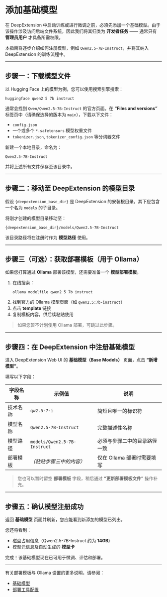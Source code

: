 # 添加基础模型

在 DeepExtension 中启动训练或进行微调之前，必须先添加一个基础模型。由于该操作涉及访问后端文件系统，因此我们将其归类为 **开发者任务** —— 通常只有 **管理员用户** 才具备所需权限。

本指南将逐步介绍如何注册模型，例如 `Qwen2.5-7B-Instruct`，并将其纳入 DeepExtension 的训练流程中。

---

## 步骤一：下载模型文件

以 Hugging Face 上的模型为例，您可以使用搜索引擎搜索：

```
huggingface qwen2 5 7b instruct
```

通常会找到 `Qwen/Qwen2.5-7B-Instruct` 的官方页面。在 **“Files and versions”** 标签页中（请确保选择的版本为 `main`），下载以下文件：

- `config.json`
- 一个或多个 `*.safetensors` 模型权重文件
- `tokenizer.json`, `tokenizer_config.json` 等分词器文件

新建一个本地目录，命名为：

```
Qwen2.5-7B-Instruct
```

并将上述所有文件保存至该目录中。

---

## 步骤二：移动至 DeepExtension 的模型目录

假设 `{deepextension_base_dir}` 是 DeepExtension 的安装根目录。其下应包含一个名为 `models` 的子目录。

将刚才创建的模型目录移动至：

```
{deepextension_base_dir}/models/Qwen2.5-7B-Instruct
```

该目录路径将在注册时作为 **模型路径** 使用。

---

## 步骤三（可选）：获取部署模板（用于 Ollama）

如果您打算通过 **Ollama** 部署该模型，还需要准备一个 **模型部署模板**。

1. 在线搜索：
   ```
   ollama modelfile qwen2 5 7b instruct
   ```
2. 找到官方的 Ollama 模型页面（如 `qwen2.5:7b-instruct`）
3. 点击 **template** 链接
4. 复制模板内容，供后续粘贴使用

> 如果您暂不计划使用 Ollama 部署，可跳过此步骤。

---

## 步骤四：在 DeepExtension 中注册基础模型

进入 DeepExtension Web UI 的 **基础模型（Base Models）** 页面，点击 **“新增模型”**。

填写以下字段：

| 字段名称               | 示例值                         | 说明                                                         |
|------------------------|----------------------------------|--------------------------------------------------------------|
| 技术名称               | `qw2.5-7-i`                      | 简短且唯一的标识符                                           |
| 模型名称               | `Qwen2.5-7B-Instruct`            | 完整描述性名称                                               |
| 模型路径               | `models/Qwen2.5-7B-Instruct`     | 必须与步骤二中的目录路径一致                                 |
| 部署模板               | *（粘贴步骤三中的内容）*         | 仅在 Ollama 部署时需要填写                                   |

> 您也可以暂时留空 **部署模板** 字段，稍后通过 **“更新部署模板文件”** 操作补充。

---

## 步骤五：确认模型注册成功

返回 **基础模型** 页面并刷新，您应能看到新添加的模型已列出。

您还将看到：

- 磁盘占用信息（Qwen2.5-7B-Instruct 约为 **14GB**）
- 模型元信息及自动生成的 **模型卡**

完成！该基础模型现在已可用于微调、评估和部署。

---

有关部署模板与 Ollama 设置的更多说明，请参阅：

- [基础模型](../user-guide/base-models.md)  
- [部署工具配置](../user-guide/deployment-tool-configuration.md)
